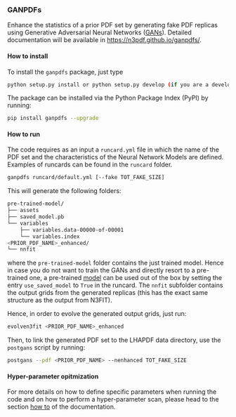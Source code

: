 ### GANPDFs

Enhance the statistics of a prior PDF set by generating fake PDF replicas using Generative
Adversarial Neural Networks ([GANs](https://arxiv.org/abs/1406.2661)). Detailed documentation
will be available in https://n3pdf.github.io/ganpdfs/.

#### How to install

To install the `ganpdfs` package, just type
```bash
python setup.py install or python setup.py develop (if you are a developper)
```
The package can be installed via the Python Package Index (PyPI) by running:
```bash
pip install ganpdfs --upgrade
```

#### How to run

The code requires as an input a `runcard.yml` file in which the name of the PDF set and the
characteristics of the Neural Network Models are defined. Examples of runcards can be found
in the `runcard` folder.
```bash
ganpdfs runcard/default.yml [--fake TOT_FAKE_SIZE]
```
This will generate the following folders:
```bash
pre-trained-model/
├── assets
├── saved_model.pb
└── variables
    ├── variables.data-00000-of-00001
    └── variables.index
<PRIOR_PDF_NAME>_enhanced/
└── nnfit
```
where the `pre-trained-model` folder contains the just trained model. Hence in case you do not
want to train the GANs and directly resort to a pre-trained one, a pre-trained
[model](https://github.com/N3PDF/ganpdfs/tree/DynamicArchitecture/pre-trained-model)
can be used out of the box by setting the entry `use_saved_model` to `True` in the runcard. The 
`nnfit` subfolder contains the output grids from the generated replicas (this has the exact same
structure as the output from N3FIT). 

Hence, in order to evolve the generated output grids, just run:
```bash
evolven3fit <PRIOR_PDF_NAME>_enhanced
```

Then, to link the generated PDF set to the LHAPDF data directory, use the `postgans` script by
running:
```bash
postgans --pdf <PRIOR_PDF_NAME> --nenhanced TOT_FAKE_SIZE
```

#### Hyper-parameter opitmization

For more details on how to define specific parameters when running the code and on how to perform
a hyper-parameter scan, please head to the section [how to](https://n3pdf.github.io/ganpdfs/howto/howto.html)
of the documentation.
